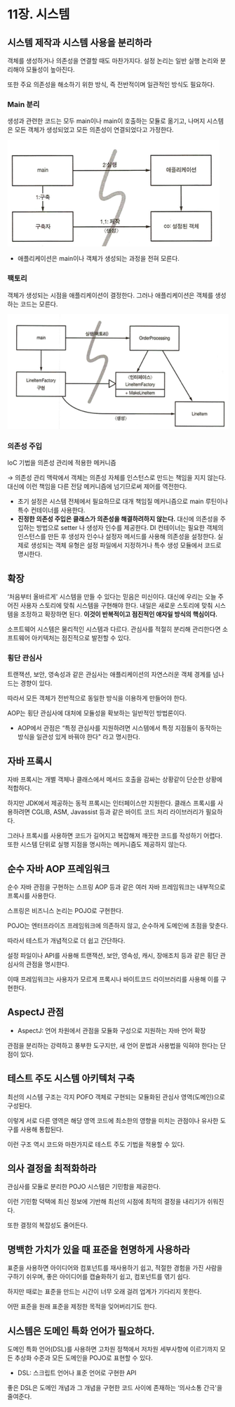 # 11장. 시스템

## 시스템 제작과 시스템 사용을 분리하라

객체를 생성하거나 의존성을 연결할 때도 마찬가지다. 설정 논리는 일반 실행 논리와 분리해야 모듈성이 높아진다.

또한 주요 의존성을 해소하기 위한 방식, 즉 전반적이며 일관적인 방식도 필요하다.

### Main 분리

생성과 관련한 코드는 모두 main이나 main이 호출하는 모듈로 옮기고, 나머지 시스템은 모든 객체가 생성되었고 모든 의존성이 연결되었다고 가정한다.

![Untitled](./image/img.png)

- 애플리케이션은 main이나 객체가 생성되는 과정을 전혀 모른다.

### 팩토리

객체가 생성되는 시점을 애플리케이션이 결정한다. 그러나 애플리케이션은 객체를 생성하는 코드는 모른다.

![Untitled](./image/img_1.png)

### 의존성 주입

IoC 기법을 의존성 관리에 적용한 메커니즘

→ 의존성 관리 맥락에서 객체는 의존성 자체를 인스턴스로 만드는 책임을 지지 않는다. 대신에 이런 책임을 다른 전담 메커니즘에 넘기므로써 제어를 역전한다.

- 초기 설정은 시스템 전체에서 필요하므로 대개 책임질 메커니즘으로 main 루틴이나 특수 컨테이너를 사용한다.
- **진정한 의존성 주입은 클래스가 의존성을 해결하려하지 않는다.** 대신에 의존성을 주입하는 방법으로 setter 나 생성자 인수를 제공한다. DI 컨테이너는 필요한 객체의 인스턴스를 만든 후 생성자 인수나 설정자 메서드를 사용해 의존성을 설정한다. 실제로 생성되는 객체 유형은 설정 파일에서 지정하거나 특수 생성 모듈에서 코드로 명시한다.

## 확장

‘처음부터 올바르게' 시스템을 만들 수 있다는 믿음은 미신이다. 대신에 우리는 오늘 주어진 사용자 스토리에 맞춰 시스템을 구현해야 한다. 내일은 새로운 스토리에 맞춰 시스템을 조정하고 확장하면 된다. **이것이 반복적이고 점진적인 애자일 방식의 핵심이다.**

소프트웨어 시스템은 물리적인 시스템과 다르다. 관심사를 적절히 분리해 관리한다면 소프트웨어 아키텍처는 점진적으로 발전할 수 있다.

### 횡단 관심사

트랜잭션, 보안, 영속성과 같은 관심사는 애플리케이션의 자연스러운 객체 경계를 넘나드는 경향이 있다.

따라서 모든 객체가 전반적으로 동일한 방식을 이용하게 만들어야 한다.

AOP는 횡단 관심사에 대처에 모듈성을 확보하는 일반적인 방법론이다.

- AOP에서 관점은 “특정 관심사를 지원하려면 시스템에서 특정 지점들이 동작하는 방식을 일관성 있게 바꿔야 한다" 라고 명시한다.

## 자바 프록시

자바 프록시는 개별 객체나 클래스에서 메서드 호출을 감싸는 상황같이 단순한 상황에 적합하다.

하지만 JDK에서 제공하는 동적 프록시는 인터페이스만 지원한다. 클래스 프록시를 사용하려면 CGLIB, ASM, Javassist 등과 같은 바이트 코드 처리 라이브러리가 필요하다.

그러나 프록시를 사용하면 코드가 길어지고 복잡해져 깨끗한 코드를 작성하기 어렵다. 또한 시스템 단위로 실행 지점을 명시하는 메커니즘도 제공하지 않는다.

## 순수 자바 AOP 프레임워크

순수 자바 관점을 구현하는 스프링 AOP 등과 같은 여러 자바 프레임워크는 내부적으로 프록시를 사용한다.

스프링은 비즈니스 논리는 POJO로 구현한다.

POJO는 엔터프라이즈 프레임워크에 의존하지 않고, 순수하게 도메인에 초점을 맞춘다.

따라서 테스트가 개념적으로 더 쉽고 간단하다.

설정 파일이나 API를 사용해 트랜잭션, 보안, 영속성, 캐시, 장애조치 등과 같은 횡단 관심사의 관점을 명시한다.

이때 프레임워크는 사용자가 모르게 프록시나 바이트코드 라이브러리를 사용해 이를 구현한다.

## AspectJ 관점

- AspectJ: 언어 차원에서 관점을 모듈화 구성으로 지원하는 자바 언어 확장

관점을 분리하는 강력하고 풍부한 도구지만, 새 언어 문법과 사용법을 익혀야 한다는 단점이 있다.

## 테스트 주도 시스템 아키텍처 구축

최선의 시스템 구조는 각지 POFO 객체로 구현되는 모듈화된 관심사 영역(도메인)으로 구성된다.

이렇게 서로 다른 영역은 해당 영역 코드에 최소한의 영향을 미치는 관점이나 유사한 도구를 사용해 통합된다.

이런 구조 역시 코드와 마찬가지로 테스트 주도 기법을 적용할 수 있다.

## 의사 결정을 최적화하라

관심사를 모듈로 분리한 POJO 시스템은 기민함을 제공한다.

이런 기민함 덕택에 최신 정보에 기반해 최선의 시점에 최적의 결정을 내리기가 쉬워진다.

또한 결정의 복잡성도 줄어든다.

## 명백한 가치가 있을 때 표준을 현명하게 사용하라

표준을 사용하면 아이디어와 컴포넌트를 재사용하기 쉽고, 적절한 경험을 가진 사람을 구하기 쉬우며, 좋은 아이디어를 캡슐화하기 쉽고, 컴포넌트를 엮기 쉽다.

하지만 때로는 표준을 만드는 시간이 너무 오래 걸려 업계가 기다리지 못한다.

어떤 표준을 원래 표준을 제정한 목적을 잊어버리기도 한다.

## 시스템은 도메인 특화 언어가 필요하다.

도메인 특화 언어(DSL)를 사용하면 고차원 정책에서 저차원 세부사항에 이르기까지 모든 추상화 수준과 모든 도메인을 POJO로 표현할 수 있다.

- DSL: 스크립트 언어나 표준 언어로 구현한 API

좋은 DSL은 도메인 개념과 그 개념을 구현한 코드 사이에 존재하는 ‘의사소통 간극'을 줄여준다.